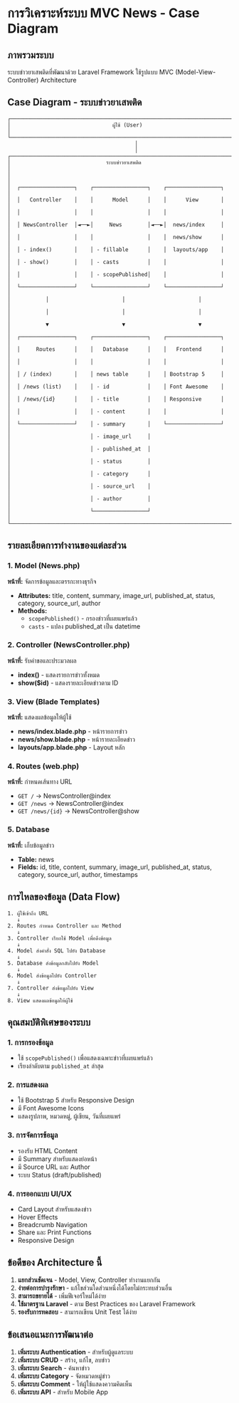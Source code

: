 # การวิเคราะห์ระบบ MVC News - Case Diagram

## ภาพรวมระบบ
ระบบข่าวยาเสพติดที่พัฒนาด้วย Laravel Framework ใช้รูปแบบ MVC (Model-View-Controller) Architecture

## Case Diagram - ระบบข่าวยาเสพติด

```
┌─────────────────────────────────────────────────────────────────────────────────┐
│                                ผู้ใช้ (User)                                    │
└─────────────────────────────────────────────────────────────────────────────────┘
                                        │
                                        │
┌─────────────────────────────────────────────────────────────────────────────────┐
│                              ระบบข่าวยาเสพติด                                   │
│                                                                                 │
│  ┌─────────────────┐    ┌─────────────────┐    ┌─────────────────┐            │
│  │   Controller    │    │      Model      │    │      View       │            │
│  │                 │    │                 │    │                 │            │
│  │ NewsController  │◄──►│     News        │◄──►│  news/index     │            │
│  │                 │    │                 │    │  news/show      │            │
│  │ - index()       │    │ - fillable      │    │  layouts/app    │            │
│  │ - show()        │    │ - casts         │    │                 │            │
│  │                 │    │ - scopePublished│    │                 │            │
│  └─────────────────┘    └─────────────────┘    └─────────────────┘            │
│           │                       │                       │                   │
│           │                       │                       │                   │
│           ▼                       ▼                       ▼                   │
│  ┌─────────────────┐    ┌─────────────────┐    ┌─────────────────┐            │
│  │     Routes      │    │   Database      │    │   Frontend      │            │
│  │                 │    │                 │    │                 │            │
│  │ / (index)       │    │ news table      │    │ Bootstrap 5     │            │
│  │ /news (list)    │    │ - id            │    │ Font Awesome    │            │
│  │ /news/{id}      │    │ - title         │    │ Responsive      │            │
│  │                 │    │ - content       │    │                 │            │
│  └─────────────────┘    │ - summary       │    └─────────────────┘            │
│                         │ - image_url     │                                   │
│                         │ - published_at  │                                   │
│                         │ - status        │                                   │
│                         │ - category      │                                   │
│                         │ - source_url    │                                   │
│                         │ - author        │                                   │
│                         └─────────────────┘                                   │
└─────────────────────────────────────────────────────────────────────────────────┘
```

## รายละเอียดการทำงานของแต่ละส่วน

### 1. Model (News.php)
**หน้าที่:** จัดการข้อมูลและตรรกะทางธุรกิจ
- **Attributes:** title, content, summary, image_url, published_at, status, category, source_url, author
- **Methods:** 
  - `scopePublished()` - กรองข่าวที่เผยแพร่แล้ว
  - `casts` - แปลง published_at เป็น datetime

### 2. Controller (NewsController.php)
**หน้าที่:** รับคำขอและประมวลผล
- **index()** - แสดงรายการข่าวทั้งหมด
- **show($id)** - แสดงรายละเอียดข่าวตาม ID

### 3. View (Blade Templates)
**หน้าที่:** แสดงผลข้อมูลให้ผู้ใช้
- **news/index.blade.php** - หน้ารายการข่าว
- **news/show.blade.php** - หน้ารายละเอียดข่าว
- **layouts/app.blade.php** - Layout หลัก

### 4. Routes (web.php)
**หน้าที่:** กำหนดเส้นทาง URL
- `GET /` → NewsController@index
- `GET /news` → NewsController@index  
- `GET /news/{id}` → NewsController@show

### 5. Database
**หน้าที่:** เก็บข้อมูลข่าว
- **Table:** news
- **Fields:** id, title, content, summary, image_url, published_at, status, category, source_url, author, timestamps

## การไหลของข้อมูล (Data Flow)

```
1. ผู้ใช้เข้าถึง URL
   ↓
2. Routes กำหนด Controller และ Method
   ↓
3. Controller เรียกใช้ Model เพื่อดึงข้อมูล
   ↓
4. Model ส่งคำสั่ง SQL ไปยัง Database
   ↓
5. Database ส่งข้อมูลกลับไปยัง Model
   ↓
6. Model ส่งข้อมูลไปยัง Controller
   ↓
7. Controller ส่งข้อมูลไปยัง View
   ↓
8. View แสดงผลข้อมูลให้ผู้ใช้
```

## คุณสมบัติพิเศษของระบบ

### 1. การกรองข้อมูล
- ใช้ `scopePublished()` เพื่อแสดงเฉพาะข่าวที่เผยแพร่แล้ว
- เรียงลำดับตาม `published_at` ล่าสุด

### 2. การแสดงผล
- ใช้ Bootstrap 5 สำหรับ Responsive Design
- มี Font Awesome Icons
- แสดงรูปภาพ, หมวดหมู่, ผู้เขียน, วันที่เผยแพร่

### 3. การจัดการข้อมูล
- รองรับ HTML Content
- มี Summary สำหรับแสดงย่อหน้า
- มี Source URL และ Author
- ระบบ Status (draft/published)

### 4. การออกแบบ UI/UX
- Card Layout สำหรับแสดงข่าว
- Hover Effects
- Breadcrumb Navigation
- Share และ Print Functions
- Responsive Design

## ข้อดีของ Architecture นี้

1. **แยกส่วนชัดเจน** - Model, View, Controller ทำงานแยกกัน
2. **ง่ายต่อการบำรุงรักษา** - แก้ไขส่วนใดส่วนหนึ่งได้โดยไม่กระทบส่วนอื่น
3. **สามารถขยายได้** - เพิ่มฟีเจอร์ใหม่ได้ง่าย
4. **ใช้มาตรฐาน Laravel** - ตาม Best Practices ของ Laravel Framework
5. **รองรับการทดสอบ** - สามารถเขียน Unit Test ได้ง่าย

## ข้อเสนอแนะการพัฒนาต่อ

1. **เพิ่มระบบ Authentication** - สำหรับผู้ดูแลระบบ
2. **เพิ่มระบบ CRUD** - สร้าง, แก้ไข, ลบข่าว
3. **เพิ่มระบบ Search** - ค้นหาข่าว
4. **เพิ่มระบบ Category** - จัดหมวดหมู่ข่าว
5. **เพิ่มระบบ Comment** - ให้ผู้ใช้แสดงความคิดเห็น
6. **เพิ่มระบบ API** - สำหรับ Mobile App
